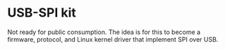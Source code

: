 USB-SPI kit
===

Not ready for public consumption.
The idea is for this to become a firmware, protocol, and Linux kernel driver that implement SPI over USB.

